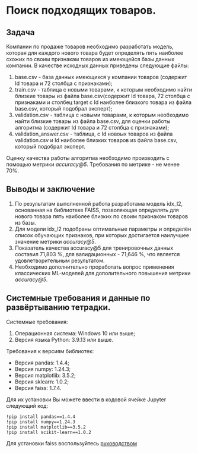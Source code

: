 # Поиск подходящих товаров.

## Задача
Компании по продаже товаров необходимо разработать модель, которая для каждого нового товара будет определять пять наиболее схожих по своим признакам товаров из имеющейся базы данных компании. В качестве исходных данных приведены следующие файлы:
1. base.csv - база данных имеющихся у компании товаров (содержит Id товара и 72 столбца с признаками);
2. train.csv - таблица с новыми товарами, к которым необходимо найти близкие товары из файла base.csv(содержит Id товара, 72 столбца с признаками и столбец target c Id наиболее близкого товара из файла base.csv, который подобрал эксперт);
3. validation.csv - таблица с новыми товарами, к которым необходимо найти близкие товары из файла base.csv, для оценки работы алгоритма (содержит Id товара и 72 столбца с признаками);
4. validation_answer.csv - таблица, с Id новоых товаров из файла validation.csv и Id наиболее близких товаров из файла base.csv, который подобрал эксперт.

Оценку качества работы алгоритма необходимо производить с помощью метрики *accuracy@5*. Требования по метрике - не менее 70%.

## Выводы и заключение
1. По результатам выполненной работа разработама модель idx_l2, основанная на библиотеке FAISS, позволяющая определять для нового товара пять наиболее близких по своим признаком товаров из базы.
2. Для модели idx_l2 подобраны оптимальные параметры и определён список обучающих признаков, при которых достигается наилучшее значение метрики *accuracy@5*.
3. Показатель качества accuracy@5 для тренировочных данных составил 71,803 %, для валидационных - 71,646 %, что является удовлетворительным результатом.
4. Необходимо дополнительно проработать вопрос применения классических ML-моделей для дополительного повышения метрики *accuracy@5*.

## Системные требования и данные по развёртыванию тетрадки.
Системные требования:
1. Операционная система: Windows 10 или выше;
2. Версия языка Python: 3.9.13 или выше.
   
Требования к версиям библиотек:
- Версия pandas: 1.4.4;
- Версия numpy: 1.24.3;
- Версия matplotlib: 3.5.2;
- Версия sklearn: 1.0.2;
- Версия faiss: 1.7.4.
  
Для их установки Вы можете ввести в кодовой ячейке Jupyter следующий код:
```
!pip install pandas==1.4.4
!pip install numpy==1.24.3
!pip install matplotlib==3.5.2
!pip install scikit-learn==1.0.2
```
Для установки faiss воспользуйтесь [руководством](https://github.com/facebookresearch/faiss/blob/main/INSTALL.md)

